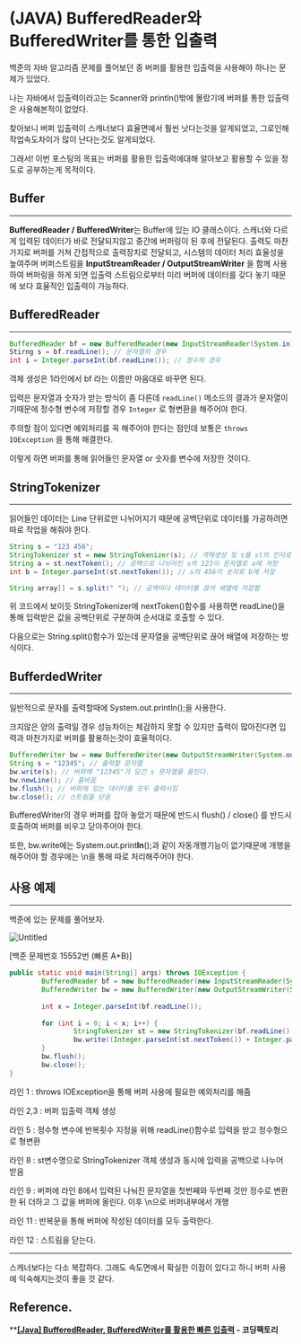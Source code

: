 # (JAVA) BufferedReader와 BufferedWriter를 통한 입출력

백준의 자바 알고리즘 문제를 풀어보던 중 버퍼를 활용한 입출력을 사용해야 하나는 문제가 있었다.

나는 자바에서 입출력이라고는 Scanner와 println()밖에 몰랐기에 버퍼를 통한 입출력은 사용해본적이 없었다.

찾아보니 버퍼 입출력이 스캐너보다 효율면에서 훨씬 낫다는것을 알게되었고, 그로인해 작업속도차이가 많이 난다는것도 알게되었다.

그래서! 이번 포스팅의 목표는 버퍼를 활용한 입출력에대해 알아보고 활용할 수 있을 정도로 공부하는게 목적이다.

## Buffer

---

**BufferedReader /** **BufferedWriter**는 Buffer에 있는 IO 클래스이다. 스캐너와 다르게 입력된 데이터가 바로 전달되지않고 중간에 버퍼링이 된 후에 전달된다. 출력도 마찬가지로 버퍼를 거쳐 간접적으로 출력장치로 전달되고, 시스템의 데이터 처리 효율성을 높여주며 버퍼스트림을 **InputStreamReader / OutputStreamWriter** 을 함께 사용하여 버퍼링을 하게 되면 입출력 스트림으로부터 미리 버퍼에 데이터를 갖다 놓기 때문에 보다 효율적인 입출력이 가능하다.

## BufferedReader

---

```java
BufferedReader bf = new BufferedReader(new InputStreamReader(System.in)); // 객체 생성
Stirng s = bf.readLine(); // 문자열의 경우
int i = Integer.parseInt(bf.readLine()); // 정수의 경우
```

객체 생성은 1라인에서 bf 라는 이름만 마음대로 바꾸면 된다.

입력은 문자열과 숫자가 받는 방식이 좀 다른데 `readLine()` 메소드의 결과가 문자열이기때문에 정수형 변수에 저장할 경우 `Integer` 로 형변환을 해주어야 한다.

주의할 점이 있다면 예외처리를 꼭 해주어야 한다는 점인데 보통은 `throws IOException` 을 통해 해결한다.

이렇게 하면 버퍼를 통해 읽어들인 문자열 or 숫자를 변수에 저장한 것이다.

## StringTokenizer

---

읽어들인 데이터는 Line 단위로만 나뉘어지기 때문에 공백단위로 데이터를 가공하려면 따로 작업을 해줘야 한다.

```java
String s = "123 456";
StringTokenizer st = new StringTokenizer(s); // 객체생성 및 s를 st의 인자로 전달            
String a = st.nextToken(); // 공백으로 나뉘어진 s의 123이 문자열로 a에 저장
int b = Integer.parseInt(st.nextToken()); // s의 456이 숫자로 b에 저장

String array[] = s.split(" "); // 공백마다 데이터를 끊어 배열에 저장함
```

위 코드에서 보이듯 StringTokenizer에 nextToken()함수를 사용하면 readLine()을 통해 입력받은 값을 공백단위로 구분하여 순서대로 호출할 수 있다.

다음으로는 String.split()함수가 있는데 문자열을 공백단위로 끊어 배열에 저장하는 방식이다.

## BufferdedWriter

---

일반적으로 문자를 출력할때에 System.out.println();을 사용한다. 

크지않은 양의 출력일 경우 성능차이는 체감하지 못할 수 있지만 출력이 많아진다면 입력과 마찬가지로 버퍼를 활용하는것이 효율적이다.

```java
BufferedWriter bw = new BufferedWriter(new OutputStreamWriter(System.out)); // 객체생성
String s = "12345"; // 출력할 문자열
bw.write(s); // 버퍼에 "12345"가 담긴 s 문자열을 올린다.
bw.newLine(); // 줄바꿈
bw.flush(); // 버퍼에 있는 데이터를 모두 출력시킴
bw.close(); // 스트림을 닫음
```

BufferedWriter의 경우 버퍼를 잡아 놓았기 때문에 반드시 flush() / close() 를 반드시 호출하여 버퍼를 비우고 닫아주어야 한다.

또한, bw.write에는 System.out.print**ln**();과 같이 자동개행기능이 없기때문에 개행을 해주어야 할 경우에는 \n을 통해 따로 처리해주어야 한다.

## 사용 예제

---

백준에 있는 문제를 풀어보자.

![Untitled]((JAVA)%20Buf%20f486a/Untitled.png)

[백준 문제번호 15552번 (빠른 A+B)]

```java
public static void main(String[] args) throws IOException {
		BufferedReader bf = new BufferedReader(new InputStreamReader(System.in));
		BufferedWriter bw = new BufferedWriter(new OutputStreamWriter(System.out));
		
		int x = Integer.parseInt(bf.readLine());
		
		for (int i = 0; i < x; i++) {
				StringTokenizer st = new StringTokenizer(bf.readLine(), " ");
				bw.write((Integer.parseInt(st.nextToken()) + Integer.parseInt(st.nextToken())+ "\n");
		}
		bw.flush();
		bw.close();
}
```

라인 1 : throws IOException을 통해 버퍼 사용에 필요한 예외처리를 해줌

라인 2,3 : 버퍼 입출력 객체 생성

라인 5 : 정수형 변수에 반복횟수 지정을 위해 readLine()함수로 입력을 받고 정수형으로 형변환

라인 8 : st변수명으로 StringTokenizer 객체 생성과 동시에 입력을 공백으로 나누어 받음

라인 9 : 버퍼에 라인 8에서 입력된 나눠진 문자열을 첫번째와 두번째 것만 정수로 변환한 뒤 더하고 그 값을 버퍼에 올린다. 이후 \n으로 버퍼내부에서 개행

라인 11 : 반복문을 통해 버퍼에 작성된 데이터를 모두 출력한다.

라인 12 : 스트림을 닫는다.

---

스캐너보다는 다소 복잡하다. 그래도 속도면에서 확실한 이점이 있다고 하니 버퍼 사용에 익숙해지는것이 좋을 것 같다.

## Reference.

****[[Java] BufferedReader, BufferedWriter를 활용한 빠른 입출력](https://coding-factory.tistory.com/251) - 코딩팩토리**